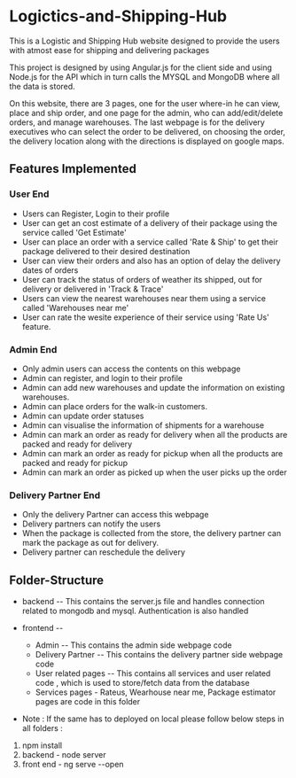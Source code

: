# Logictics-and-Shipping-Hub
This is a Logistic and Shipping Hub website designed to provide the users with atmost ease for shipping and delivering packages

This project is designed by using Angular.js for the client side and using Node.js for the API which in turn calls the MYSQL and MongoDB where all the data is stored.

On this website, there are 3 pages, one for the user where-in he can view, place and ship order, and one page for the admin, who can add/edit/delete orders, and manage warehouses. The last webpage is for the delivery executives who can select the order to be delivered, on choosing the order, the delivery location along with the directions is displayed on google maps.

## Features Implemented

### User End
- Users can Register, Login to their profile
- User can get an cost estimate of a delivery of their package using the service called 'Get Estimate'
- User can place an order with a service called 'Rate & Ship' to get their package delivered to their desired destination
- User can view their orders and also has an option of delay the delivery dates of orders
- User can track the status of orders of weather its shipped, out for delivery or delivered in 'Track & Trace'
- Users can view the nearest warehouses near them using a service called 'Warehouses near me' 
- User can rate the wesite experience of their service using 'Rate Us' feature.

### Admin End 
- Only admin users can access the contents on this webpage
- Admin can register, and login to their profile
- Admin can add new warehouses and update the information on existing warehouses.
- Admin can place orders for the walk-in customers.
- Admin can update order statuses
- Admin can visualise the information of shipments for a warehouse
- Admin can mark an order as ready for delivery when all the products are packed and ready for delivery 
- Admin can mark an order as ready for pickup when all the products are packed and ready for pickup
- Admin can mark an order as picked up when the user picks up the order 

### Delivery Partner End
- Only the delivery Partner can access this webpage
- Delivery partners can notify the users
- When the package is collected from the store, the delivery partner can mark the package as out for delivery.
- Delivery partner can reschedule the delivery

## Folder-Structure
- backend -- This contains the server.js file and handles connection related to mongodb and mysql. Authentication is also handled
- frontend --  
    - Admin -- This contains the admin side webpage code
    - Delivery Partner -- This contains the delivery partner side webpage code
    - User related pages -- This contains all services and user related code , which is used to store/fetch data from the database
    - Services pages - Rateus, Wearhouse near me, Package estimator pages are code in this folder

- Note : If the same has to deployed on local please follow below steps in all folders : 
1. npm install 
2. backend - node server
3. front end - ng serve --open
